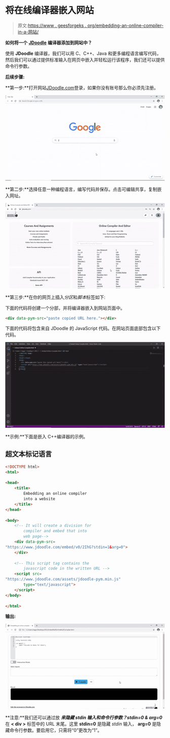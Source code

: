 # 将在线编译器嵌入网站

> 原文:[https://www . geesforgeks . org/embedding-an-online-compiler-in-a-网站/](https://www.geeksforgeeks.org/embedding-an-online-compiler-into-a-website/)

**如何将一个** [**JDoodle**](https://www.jdoodle.com/) **编译器添加到网站中？**

使用 **JDoodle** 编译器，我们可以用 C、C++、Java 和更多编程语言编写代码，然后我们可以通过提供标准输入在网页中嵌入并轻松运行该程序，我们还可以提供命令行参数。

**后续步骤:**

**第一步:**打开网站[JDoodle.com](https://www.jdoodle.com/)登录，如果你没有账号那么你必须先注册。

[![](img/cba92d4761df17871f94795bb9e2d7cd.png)](https://www.jdoodle.com/)

**第二步:**选择任意一种编程语言，编写代码并保存。点击可编辑共享，复制嵌入网址。

![](img/1b764fd987981a1098f76cd510b80fd6.png)

**第三步:**在你的网页上插入*分区*和*脚本*标签如下:

下面的代码将创建一个分部，并将编译器嵌入到网站页面中。

```html
<div data-pym-src="paste copied URL here."></div>
```

下面的代码将包含来自 JDoodle 的 JavaScript 代码。在网站页面底部包含以下代码。

![](img/d16cee74d3a29c472efb388e89883d45.png)

**示例:**下面是嵌入 C++编译器的示例。

## 超文本标记语言

```html
<!DOCTYPE html>
<html>

<head>
    <title>
        Embedding an online compiler 
        into a website
    </title>
</head>

<body>
    <!-- It will create a division for 
        compiler and embed that into 
        web page-->
    <div data-pym-src=
"https://www.jdoodle.com/embed/v0/2IhG?stdin=1&arg=0">
    </div>

    <!-- This script tag contains the 
        javascript code in the written URL -->
    <script src=
"https://www.jdoodle.com/assets/jdoodle-pym.min.js"
        type="text/javascript">
    </script>
</body>

</html>
```

**输出:**

![](img/a4703482e694d7245e337744ac35fef0.png)

**注意:**我们还可以通过放 ***来隐藏 *stdin* 输入和命令行参数？stdin=0 & arg=0*** 在 **< div >** 标签中的 URL 末尾。这里 **stdin=0** 是隐藏 *stdin* 输入， **arg=0** 是隐藏命令行参数。要启用它，只需将“0”更改为“1”。
